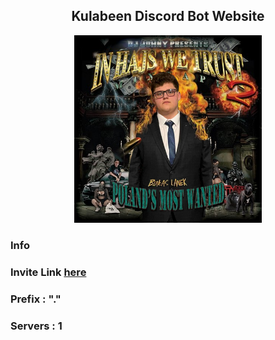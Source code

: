 

<!DOCTYPE html>
<html lang="en">
  <head>
    <meta charset="UTF-8">
    <meta name="viewport" content="width=device-width, initial-scale=1.0">
    <meta http-equiv="X-UA-Compatible" content="ie=edge">
    <title>My Website</title>
    <link rel="icon" href="./favicon.ico" type="image/x-icon">
    <link rel="stylesheet" href="./static/style.css">
    <link rel="stylesheet" href="./static/reset.css">
    <link href="https://emoji-css.afeld.me/emoji.css" rel="stylesheet">
  </head>
  <body>
    <div class="container">
        <div class="header">
            <h2 align="center">Kulabeen Discord Bot Website</h2>
        </div>
        <div class="logo" align="center">
            <img src="static/WelcomePage/logo.png" width="300px">
        </div>
        <div class="content">
            <div class="info-container">
                <div class="info-header info-container-member">
                    <h3><i class="em em-information_source" aria-role="presentation" aria-label="INFORMATION SOURCE"></i> Info</h2>
                    </div>
                <div class="invite-container info-container-member">
                    <h3><i class="em em-email" aria-role="presentation" aria-label="ENVELOPE"></i> Invite Link <a href = "https://discord.com/oauth2/authorize?client_id=1284222130543792170&permissions=8&integration_type=0&scope=bot+applications.commands">here</a></h3> 
                </div>
                <div class="info-container-member">
                    <h3><i class="em em-pencil2" aria-role="presentation" aria-label="PENCIL"></i>  Prefix : "."</h3>
                </div>
                <div class="info-container-member">
                    <h3><i class="em em-trophy" aria-role="presentation" aria-label="TROPHY"></i> Servers : 1</h3>
                </div>
            </div>
        </div>
        <div class="footer">
        </div>
    </div>
  </body>
  <script src="index.js"></script>
</html>


